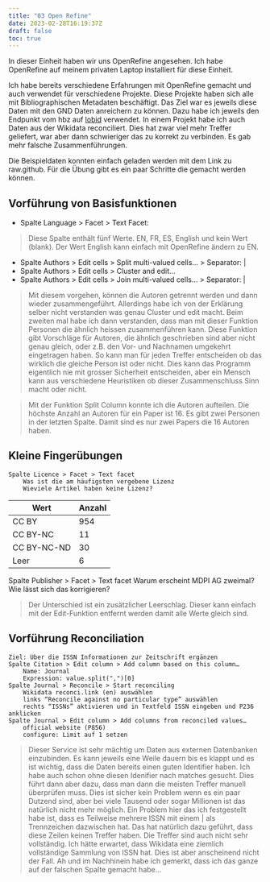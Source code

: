 ```yaml
---
title: "03 Open Refine"
date: 2023-02-28T16:19:37Z
draft: false
toc: true
---
```

In dieser Einheit haben wir uns OpenRefine angesehen. Ich habe OpenRefine auf meinem privaten 
Laptop installiert für diese Einheit. 


Ich habe bereits verschiedene Erfahrungen mit OpenRefine gemacht und auch verwendet für verschiedene Projekte.
Diese Projekte haben sich alle mit Bibliographischen Metadaten beschäftigt. Das Ziel war es jeweils diese Daten mit den GND
Daten anreichern zu können. Dazu habe ich jeweils den Endpunkt vom hbz auf [lobid](https://lobid.org/) verwendet.
In einem Projekt habe ich auch Daten aus der Wikidata reconciliert. Dies hat zwar viel mehr Treffer geliefert, war aber
dann schwieriger das zu korrekt zu verbinden. Es gab mehr falsche Zusammenführungen.

Die Beispieldaten konnten einfach geladen werden mit dem Link zu raw.github. Für die Übung gibt es ein paar Schritte die gemacht werden 
können.

## Vorführung von Basisfunktionen

- Spalte Language > Facet > Text Facet: 

> Diese Spalte enthält fünf Werte. EN, FR, ES, English und kein Wert (blank). Der Wert English kann einfach mit OpenRefine ändern zu EN.

- Spalte Authors > Edit cells > Split multi-valued cells… > Separator: |
- Spalte Authors > Edit cells > Cluster and edit…
- Spalte Authors > Edit cells > Join multi-valued cells… > Separator: |

>    Mit diesem vorgehen, können die Autoren getrennt werden und dann wieder zusammengeführt. Allerdings habe ich von der Erklärung selber nicht verstanden was genau Cluster und edit macht. Beim zweiten mal habe ich dann verstanden, dass man mit dieser Funktion Personen die ähnlich heissen zusammenführen kann. Diese Funktion gibt Vorschläge für Autoren, die ähnlich geschrieben sind aber nicht genau gleich, oder z.B. den Vor- und Nachnamen umgekehrt eingetragen haben. So kann man für jeden Treffer entscheiden ob das wirklich die gleiche Person ist oder nicht. Dies kann das Programm eigentlich nie mit grosser Sicherheit entscheiden, aber ein Mensch kann aus verschiedene Heuristiken ob dieser Zusammenschluss Sinn macht oder nicht.

> Mit der Funktion Split Column konnte ich die Autoren aufteilen. Die höchste Anzahl an Autoren für ein Paper ist 16. Es gibt zwei Personen in der letzten Spalte. Damit sind es nur zwei Papers die 16 Autoren haben.

## Kleine Fingerübungen

    Spalte Licence > Facet > Text facet
        Was ist die am häufigsten vergebene Lizenz
        Wieviele Artikel haben keine Lizenz?

| Wert | Anzahl |
|---|---|
| CC BY | 954 | 
| CC BY-NC | 11 |      
| CC BY-NC-ND | 30 |
| Leer | 6 |


Spalte Publisher > Facet > Text facet Warum erscheint MDPI AG zweimal? Wie lässt sich das korrigieren?

> Der Unterschied ist ein zusätzlicher Leerschlag. Dieser kann einfach mit der Edit-Funktion entfernt werden damit alle Werte gleich sind.

## Vorführung Reconciliation

    Ziel: Über die ISSN Informationen zur Zeitschrift ergänzen
    Spalte Citation > Edit column > Add column based on this column…
        Name: Journal
        Expression: value.split(",")[0]
    Spalte Journal > Reconcile > Start reconciling
        Wikidata reconci.link (en) auswählen
        links “Reconcile against no particular type” auswählen
        rechts “ISSNs” aktivieren und in Textfeld ISSN eingeben und P236 anklicken
    Spalte Journal > Edit column > Add columns from reconciled values…
        official website (P856)
        configure: Limit auf 1 setzen

> Dieser Service ist sehr mächtig um Daten aus externen Datenbanken einzubinden. Es kann jeweils eine Weile dauern bis es klappt und es ist wichtig, dass die Daten bereits einen guten Identifier haben. Ich habe auch schon ohne diesen Idenifier nach matches gesucht. Dies führt dann aber dazu, dass man dann die meisten Treffer manuell überprüfen muss. Dies ist sicher kein Problem wenn es ein paar Dutzend sind, aber bei viele Tausend oder sogar Millionen ist das natürlich nicht mehr möglich. Ein Problem hier das ich festgestellt habe ist, dass es Teilweise mehrere ISSN mit einem | als Trennzeichen dazwischen hat. Das hat natürlich dazu geführt, dass diese Zeilen keinen Treffer haben. Die Treffer sind auch nicht sehr vollständig. Ich hätte erwartet, dass Wikidata eine ziemlich vollständige Sammlung von ISSN hat. Dies ist aber anscheinend nicht der Fall. Ah und im Nachhinein habe ich gemerkt, dass ich das ganze auf der falschen Spalte gemacht habe...



